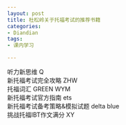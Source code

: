 ```yaml
---
layout: post
title: 杜松岭关于托福考试的推荐书籍
categories:
- Diandian
tags:
- 课内学习

---
```

听力新思维 Q
<br />新托福考试完全攻略 ZHW
<br />托福词汇 GREEN WYM
<br />新托福考试官方指南 ets
<br />新托福考试备考策略&amp;模拟试题 delta blue
<br />挑战托福IBT作文满分 XY
<br />